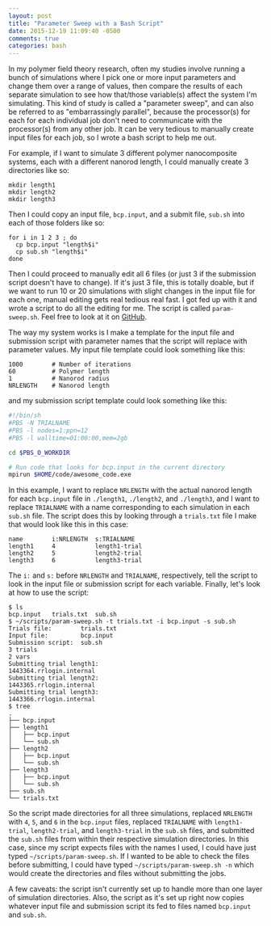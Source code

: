 ```yaml
---
layout: post
title: "Parameter Sweep with a Bash Script"
date: 2015-12-19 11:09:40 -0500
comments: true
categories: bash
---
```

In my polymer field theory research, often my studies involve running a bunch of simulations where I pick one or more input parameters and change them over a range of values, then compare the results of each separate simulation to see how that/those variable(s) affect the system I'm simulating. This kind of study is called a "parameter sweep", and can also be referred to as "embarrassingly parallel", because the processor(s) for each for each individual job don't need to communicate with the processor(s) from any other job. It can be very tedious to manually create input files for each job, so I wrote a bash script to help me out.

For example, if I want to simulate 3 different polymer nanocomposite systems, each with a different nanorod length, I could manually create 3 directories like so:

```
mkdir length1
mkdir length2
mkdir length3
```

Then I could copy an input file, `bcp.input`, and a submit file, `sub.sh` into each of those folders like so:

```
for i in 1 2 3 ; do
  cp bcp.input "length$i"
  cp sub.sh "length$i"
done
```

Then I could proceed to manually edit all 6 files (or just 3 if the submission script doesn't have to change). If it's just 3 file, this is totally doable, but if we want to run 10 or 20 simulations with slight changes in the input file for each one, manual editing gets real tedious real fast. I got fed up with it and wrote a script to do all the editing for me. The script is called `param-sweep.sh`. Feel free to look at it on [GitHub](https://github.com/benlindsay/param-sweep.git).

The way my system works is I make a template for the input file and submission script with parameter names that the script will replace with parameter values. My input file template could look something like this:

```
1000        # Number of iterations
60          # Polymer length
1           # Nanorod radius
NRLENGTH    # Nanorod length
```

and my submission script template could look something like this:

```bash
#!/bin/sh
#PBS -N TRIALNAME
#PBS -l nodes=1:ppn=12
#PBS -l walltime=01:00:00,mem=2gb

cd $PBS_O_WORKDIR

# Run code that looks for bcp.input in the current directory
mpirun $HOME/code/awesome_code.exe
```

In this example, I want to replace `NRLENGTH` with the actual nanorod length for each `bcp.input` file in `./length1`, `./length2`, and `./length3`, and I want to replace `TRIALNAME` with a name corresponding to each simulation in each `sub.sh` file. The script does this by looking through a `trials.txt` file I make that would look like this in this case:

```plain
name        i:NRLENGTH  s:TRIALNAME
length1     4           length1-trial
length2     5           length2-trial
length3     6           length3-trial
```

The `i:` and `s:` before `NRLENGTH` and `TRIALNAME`, respectively, tell the script to look in the input file or submission script for each variable. Finally, let's look at how to use the script:

```plain
$ ls
bcp.input   trials.txt  sub.sh
$ ~/scripts/param-sweep.sh -t trials.txt -i bcp.input -s sub.sh
Trials file:        trials.txt 
Input file:         bcp.input
Submission script:  sub.sh
3 trials
2 vars
Submitting trial length1:
1443364.rrlogin.internal
Submitting trial length2:
1443365.rrlogin.internal
Submitting trial length3:
1443366.rrlogin.internal
$ tree
.
├── bcp.input
├── length1
│   ├── bcp.input
│   └── sub.sh
├── length2
│   ├── bcp.input
│   └── sub.sh
├── length3
│   ├── bcp.input
│   └── sub.sh
├── sub.sh
└── trials.txt
```

So the script made directories for all three simulations, replaced `NRLENGTH` with `4`, `5`, and `6` in the `bcp.input` files, replaced `TRIALNAME` with `length1-trial`, `length2-trial`, and `length3-trial` in the `sub.sh` files, and submitted the `sub.sh` files from within their respective simulation directories. In this case, since my script expects files with the names I used, I could have just typed `~/scripts/param-sweep.sh`. If I wanted to be able to check the files before submitting, I could have typed `~/scripts/param-sweep.sh -n` which would create the directories and files without submitting the jobs.

A few caveats: the script isn't currently set up to handle more than one layer of simulation directories. Also, the script as it's set up right now copies whatever input file and submission script its fed to files named `bcp.input` and `sub.sh`.

